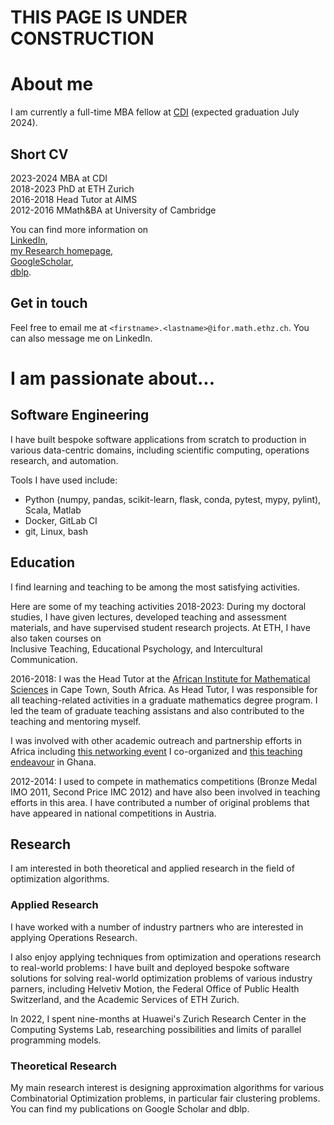 
# THIS PAGE IS UNDER CONSTRUCTION

# About me

I am currently a full-time MBA fellow at [CDI](https://cdi.eu) (expected graduation July 2024).

## Short CV

2023-2024 MBA at CDI  
2018-2023 PhD at ETH Zurich  
2016-2018 Head Tutor at AIMS  
2012-2016 MMath&BA at University of Cambridge  

You can find more information on  
[LinkedIn](https://www.linkedin.com/in/georg-anegg/),   
[my Research homepage](https://people.math.ethz.ch/~ganegg/),   
[GoogleScholar](https://scholar.google.com/citations?user=sr4ehiYAAAAJ&hl=en),   
[dblp](https://dblp.org/pid/262/8265.html).  

## Get in touch

Feel free to email me at `<firstname>.<lastname>@ifor.math.ethz.ch`. 
You can also message me on LinkedIn.

# I am passionate about...

## Software Engineering

I have built bespoke software applications from scratch to production in various data-centric domains, including scientific computing, operations research, and automation. 

Tools I have used include:
- Python (numpy, pandas, scikit-learn, flask, conda, pytest, mypy, pylint), Scala, Matlab
- Docker, GitLab CI
- git, Linux, bash

## Education

I find learning and teaching to be among the most satisfying activities.

Here are some of my teaching activities
2018-2023:
During my doctoral studies, I have given lectures, developed teaching and assessment materials, and have supervised student research projects.
At ETH, I have also taken courses on  
Inclusive Teaching, 
Educational Psychology, and 
Intercultural Communication.

2016-2018:
I was the Head Tutor at the [African Institute for Mathematical Sciences](https://aims.ac.za/) in Cape Town, South Africa. 
As Head Tutor, I was responsible for all teaching-related activities in a graduate mathematics degree program. I led the team of graduate teaching assistans and also contributed to the teaching and mentoring myself.

I was involved with other academic outreach and partnership efforts in Africa including [this networking event](https://indico.cern.ch/event/962934/) I co-organized and [this teaching endeavour](https://eth4d.ethz.ch/Learning/AshesiETH-Master.html) in Ghana.

2012-2014:
I used to compete in mathematics competitions (Bronze Medal IMO 2011, Second Price IMC 2012) and have also been involved in teaching efforts in this area.
I have contributed a number of original problems that have appeared in national competitions in Austria.

## Research

I am interested in both theoretical and applied research in the field of optimization algorithms.

### Applied Research

I have worked with a number of industry partners who are interested in applying Operations Research.

I also enjoy applying techniques from optimization and operations research to real-world problems: I have built and deployed bespoke software solutions for solving real-world optimization problems of various industry parners, including Helvetiv Motion, the Federal Office of Public Health Switzerland, and the Academic Services of ETH Zurich.

In 2022, I spent nine-months at Huawei's Zurich Research Center in the Computing Systems Lab, researching possibilities and limits of parallel programming models.

### Theoretical Research

My main research interest is designing approximation algorithms for various Combinatorial Optimization problems, in particular fair clustering problems. You can find my publications on Google Scholar and dblp.


